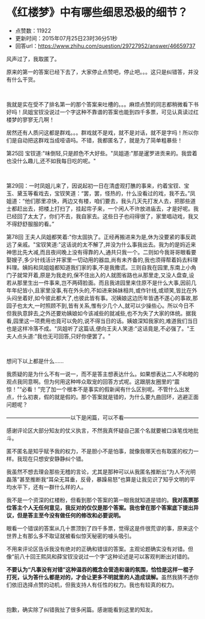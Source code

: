 # 《红楼梦》中有哪些细思恐极的细节？
- 点赞数：11922
- 更新时间：2015年07月25日23时36分51秒
- 回答url：https://www.zhihu.com/question/29727952/answer/46659737
<body>
 <p data-pid="QQo4xKAt">风声过了，我取匿了。</p>
 <p data-pid="Snx3kP1o">原来的第一的答案已经下去了，大家停止点赞吧，停止吧。。。这只是纠错答，并没有什么干货。</p>
 <br>
 <p data-pid="fJbLYVSB">我就是实在受不了排名第一的那个答案来吐槽的。。。麻烦点赞的同志都稍微看下书好吗！凤姐宝钗没说过一个字这种不靠谱的答案也能到四千多票，可见认真读过红楼梦的寥寥无几啊！</p>
 <p data-pid="Kglup3rY">居然还有人质问这都是群戏。。。群戏就不是戏，就不是对话，就不是字吗！所以你们是自动把这群戏当成哑语吗。不错，我都匿名了，就是为了简单粗暴些！</p>
 <p data-pid="IQxea9bM">第25回 宝钗道:"味倒轻,只是颜色不大好些。"凤姐道:"那是暹罗进贡来的。我尝着也没什么趣儿,还不如我每日吃的呢。"</p>
 <br>
 <p data-pid="45vlVKim">第29回：一时凤姐儿来了，因说起初一日在清虚观打醮的事来，约着宝钗、宝玉、黛玉等看戏去，宝钗笑道：“罢，罢，怪热的，什么没看过的戏，我不去。”凤姐道：“他们那里凉快，两边又有楼，咱们要去，我头几天先打发人去，把那些道士都赶出去，把楼上打扫了，挂起帘子来，一个闲人不许放进庙去，才是好呢。我已经回了太太了，你们不去，我自家去。这些日子也闷得很了，家里唱动戏，我又不得舒舒服服的看。”</p>
 <p data-pid="jD46DRSd">第78回 王夫人凤姐都笑着:"你太固执了。正经再搬进来为是,休为没要紧的事反疏远了亲戚。"宝钗笑道:"这话说的太不解了,并没为什么事我出去。我为的是妈近来神思比先大减,而且夜间晚上没有得靠的人,通共只我一个。二则如今我哥哥眼看要娶嫂子,多少针线活计并家里一切动用的器皿,尚有未齐备的,我也须得帮着妈去料理料理。姨妈和凤姐姐都知道我们家的事,不是我撒谎。三则自我在园里,东南上小角门子就常开着,原是为我走的,保不住出入的人就图省路也从那里走,又没人盘查,设若从那里生出一件事来,岂不两碍脸面。而且我进园里来住原不是什么大事,因前几年年纪皆小,且家里没事,有在外头的,不如进来姊妹相共,或作针线,或顽笑,皆比在外头闷坐着好,如今彼此都大了,也彼此皆有事。况姨娘这边历年皆遇不遂心的事故,那园子也太大,一时照顾不到,皆有关系,惟有少几个人,就可以少操些心。所以今日不但我执意辞去,之外还要劝姨娘如今该减些的就减些,也不为失了大家的体统。据我看,园里这一项费用也竟可以免的,说不得当日的话。姨娘深知我家的,难道我们当日也是这样冷落不成。"凤姐听了这篇话,便向王夫人笑道:"这话竟是,不必强了。"王夫人点头道:"我也无可回答,只好你便罢了。"</p>
 <br>
 <p data-pid="hL98j7x5">想问下以上都是什么……</p>
 <p data-pid="-3PRJTHv">我质疑的是为什么不有一说一，而不是答主想表达什么。如果想表达二人不和睦的观点我同意啊。但为何用这种哗众取宠的回答方式呢。这跟朋友圈里的“震惊！”“必看！”完了加一个根本不是事实的假新闻有什么区别呢。不管什么出发点，什么初衷，假的就是假的。那个答案就是错的，为什么要九曲回环，逃避正面问题呢？</p>
 <p data-pid="YHRdPiAM">————————————以下是闲篇，可以不看——————————————</p>
 <p data-pid="bmDgz6qv">感谢评论区大部分知友的仗义执言，不然我真怀疑自己匿个名就要被口诛笔伐地批斗。</p>
 <p data-pid="m78TR5X-">匿不匿名是知乎赋予我的权力，不是胆小不是怕事，就像我哪天也有取匿的权力一样。我现在只想安安静静纠个错。</p>
 <p data-pid="21meCiwS">我虽然不想去理会那些无稽的言论，尤其是那种可以从我匿名推断出“为人不光明磊落”甚至推断我“耳朵无耳垂，反骨，暴躁易怒”也算是让我见识了知乎文明的平均水平下，还有一群什么样的人。</p>
 <p data-pid="jJFgPBru">我不是一个资深的红楼粉，但看到那个答案的第一眼我就知道是错的。<b>我对高票那位答主个人无任何意见，我反对的仅仅是那个答案。我也曾在那个答案底下提出异议，但是答主至今没有做任何的修改和必要说明。</b></p>
 <p data-pid="we_ioFUs">眼看一个错误的答案从几十票顶到了四千多票，觉得这是件很荒谬的事，原来这个世界上有那么多不取证就被看似惊天秘密的噱头吸引。</p>
 <p data-pid="VJMp5DWb">不用来评论区告诉我没有绝对的正确和错误的答案。主观论题确实没有对错。但像“前八十回王熙凤和薛宝钗没说过一个字”这种论述是可以客观判断出对错的。</p>
 <p data-pid="quZ87PYz"><b>不要认为“凡事没有对错”这种温吞的概念会营造和谐的氛围，恰恰是这样一棍子打死，认为答什么都是对的，才会让更多不明就里的人造成误解。</b>虽然我猜不透你们依旧选择点赞的动机，但我支持人有任性的权力。我也有较真的权力。</p>
 <br>
 <p data-pid="wxNpoHWz">抱歉，确实除了纠错我扯了很多闲篇。感谢能看到这里的知友。</p>
</body>